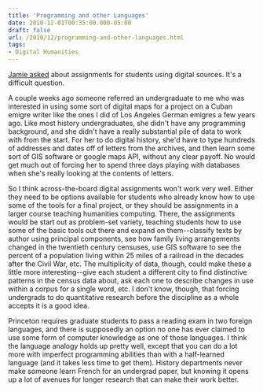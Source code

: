 ```yaml
---
title: 'Programming and other Languages'
date: 2010-12-01T00:35:00.000-05:00
draft: false
url: /2010/12/programming-and-other-languages.html
tags: 
- Digital Humanities
---
```


[Jamie asked](http://sappingattention.blogspot.com/2010/11/top-ten-authors.html?showComment=1291124026767#c2736233568417460984) about assignments for students using digital sources. It's a difficult question.

  

A couple weeks ago someone referred an undergraduate to me who was interested in using some sort of digital maps for a project on a Cuban emigre writer like the ones I did of Los Angeles German emigres a few years ago. Like most history undergraduates, she didn't have any programming background, and she didn't have a really substantial pile of data to work with from the start. For her to do digital history, she'd have to type hundreds of addresses and dates off of letters from the archives, and then learn some sort of GIS software or google maps API, without any clear payoff. No would get much out of forcing her to spend three days playing with databases when she's really looking at the contents of letters.

  
  

So I think across-the-board digital assignments won't work very well. Either they need to be options available for students who already know how to use some of the tools for a final project, or they should be assignments in a larger course teaching humanities computing. There, the assignments would be start out as problem-set variety, teaching students how to use some of the basic tools out there and expand on them--classify texts by author using principal components, see how family living arrangements changed in the twentieth century censuses, use GIS software to see the percent of a population living within 25 miles of a railroad in the decades after the Civil War, etc. The multiplicity of data, though, could make these a little more interesting--give each student a different city to find distinctive patterns in the census data about, ask each one to describe changes in use within a corpus for a single word, etc. I don't know, though, that forcing undergrads to do quantitative research before the discipline as a whole accepts it is a good idea.

Princeton requires graduate students to pass a reading exam in two foreign languages, and there is supposedly an option no one has ever claimed to use some form of computer knowledge as one of those languages. I think the language analogy holds up pretty well, except that you can do a lot more with imperfect programming abilities than with a half-learned language (and it takes less time to get them). History departments never make someone learn French for an undergrad paper, but knowing it opens up a lot of avenues for longer research that can make their work better.